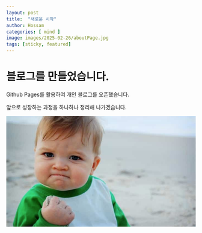 ```yaml
---
layout: post
title:  "새로운 시작"
author: Hossam
categories: [ mind ]
image: images/2025-02-26/aboutPage.jpg
tags: [sticky, featured]
---
```


# 블로그를 만들었습니다.

Github Pages를 활용하여 개인 블로그를 오픈했습니다.

앞으로 성장하는 과정을 하나하나 정리해 나가겠습니다.

![화이팅](/images/2025-02-26/f.png)